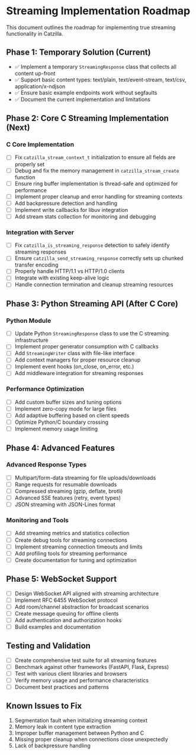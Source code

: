 # Streaming Implementation Roadmap

This document outlines the roadmap for implementing true streaming functionality in Catzilla.

## Phase 1: Temporary Solution (Current)

- ✅ Implement a temporary `StreamingResponse` class that collects all content up-front
- ✅ Support basic content types: text/plain, text/event-stream, text/csv, application/x-ndjson
- ✅ Ensure basic example endpoints work without segfaults
- ✅ Document the current implementation and limitations

## Phase 2: Core C Streaming Implementation (Next)

### C Core Implementation

- [ ] Fix `catzilla_stream_context_t` initialization to ensure all fields are properly set
- [ ] Debug and fix the memory management in `catzilla_stream_create` function
- [ ] Ensure ring buffer implementation is thread-safe and optimized for performance
- [ ] Implement proper cleanup and error handling for streaming contexts
- [ ] Add backpressure detection and handling
- [ ] Implement write callbacks for libuv integration
- [ ] Add stream stats collection for monitoring and debugging

### Integration with Server

- [ ] Fix `catzilla_is_streaming_response` detection to safely identify streaming responses
- [ ] Ensure `catzilla_send_streaming_response` correctly sets up chunked transfer encoding
- [ ] Properly handle HTTP/1.1 vs HTTP/1.0 clients
- [ ] Integrate with existing keep-alive logic
- [ ] Handle connection termination and cleanup streaming resources

## Phase 3: Python Streaming API (After C Core)

### Python Module

- [ ] Update Python `StreamingResponse` class to use the C streaming infrastructure
- [ ] Implement proper generator consumption with C callbacks
- [ ] Add `StreamingWriter` class with file-like interface
- [ ] Add context managers for proper resource cleanup
- [ ] Implement event hooks (on_close, on_error, etc.)
- [ ] Add middleware integration for streaming responses

### Performance Optimization

- [ ] Add custom buffer sizes and tuning options
- [ ] Implement zero-copy mode for large files
- [ ] Add adaptive buffering based on client speeds
- [ ] Optimize Python/C boundary crossing
- [ ] Implement memory usage limiting

## Phase 4: Advanced Features

### Advanced Response Types

- [ ] Multipart/form-data streaming for file uploads/downloads
- [ ] Range requests for resumable downloads
- [ ] Compressed streaming (gzip, deflate, brotli)
- [ ] Advanced SSE features (retry, event types)
- [ ] JSON streaming with JSON-Lines format

### Monitoring and Tools

- [ ] Add streaming metrics and statistics collection
- [ ] Create debug tools for streaming connections
- [ ] Implement streaming connection timeouts and limits
- [ ] Add profiling tools for streaming performance
- [ ] Create documentation for tuning and optimization

## Phase 5: WebSocket Support

- [ ] Design WebSocket API aligned with streaming architecture
- [ ] Implement RFC 6455 WebSocket protocol
- [ ] Add room/channel abstraction for broadcast scenarios
- [ ] Create message queuing for offline clients
- [ ] Add authentication and authorization hooks
- [ ] Build examples and documentation

## Testing and Validation

- [ ] Create comprehensive test suite for all streaming features
- [ ] Benchmark against other frameworks (FastAPI, Flask, Express)
- [ ] Test with various client libraries and browsers
- [ ] Verify memory usage and performance characteristics
- [ ] Document best practices and patterns

## Known Issues to Fix

1. Segmentation fault when initializing streaming context
2. Memory leak in content type extraction
3. Improper buffer management between Python and C
4. Missing proper cleanup when connections close unexpectedly
5. Lack of backpressure handling
